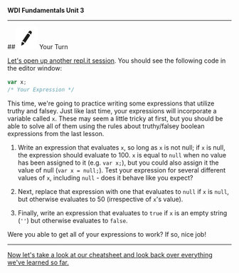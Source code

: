 **WDI Fundamentals Unit 3**

---

##![Your Turn](../assets/exercise.png) Your Turn

[Let's open up another repl.it session](http://repl.it/9lT). You should see the following code in the editor window:

```javascript
var x;
/* Your Expression */
```

This time, we're going to practice writing some expressions that utilize truthy and falsey. Just like last time, your expressions will incorporate a variable called `x`. These may seem a little tricky at first, but you should be able to solve all of them using the rules about truthy/falsey boolean expressions from the last lesson.

1. Write an expression that evaluates `x`, so long as `x` is not null; if `x` is null, the expression should evaluate to 100. `x` is equal to `null` when no value has been assigned to it (e.g. `var x;`), but you could also assign it the value of null (`var x = null;`). Test your expression for several different values of `x`, including `null` - does it behave like you expect?

2. Next, replace that expression with one that evaluates to `null` if `x` is `null`, but otherwise evaluates to 50 (irrespective of `x`'s value).

3. Finally, write an expression that evaluates to `true` if `x` is an empty string (<code>''</code>) but otherwise evaluates to `false`.

Were you able to get all of your expressions to work? If so, nice job!

---
[Now let's take a look at our cheatsheet and look back over everything we've learned so far.](11_cheatsheet.md)
